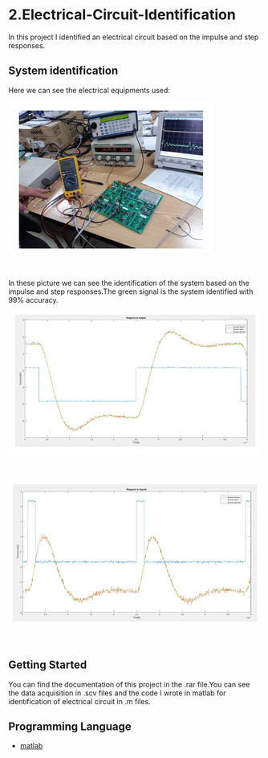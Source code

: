 # 2.Electrical-Circuit-Identification
In this project I identified an electrical circuit based on the impulse and step responses.


## System identification

Here we can see the electrical equipments used:

![alt text](https://github.com/Piciorus-Ovidiu-Mihai/Photos/blob/master/1.PNG)<br/><br/><br/>

In these picture we can see the identification of the system based on the impulse and step responses.The green signal is the system identified with 99% accuracy. 

![alt text](https://github.com/Piciorus-Ovidiu-Mihai/Photos/blob/master/2.PNG)<br/><br/><br/>

![alt text](https://github.com/Piciorus-Ovidiu-Mihai/Photos/blob/master/3.PNG)<br/><br/><br/>

## Getting Started

You can find the documentation of this project in the .rar file.You can see the data acquisition in .scv files and the code I wrote in matlab for identification of electrical circuit in .m files.
  
## Programming Language

* [matlab](https://www.mathworks.com/products/matlab.html)

